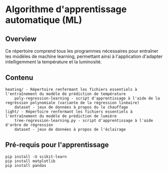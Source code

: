 # Algorithme d'apprentissage automatique (ML)

## Overview
Ce répertoire comprend tous les programmes nécessaires pour entraîner les modèles de machine learning, permettant ainsi à l'application d'adapter intelligemment la température et la luminosité.

## Contenu

```
heating/ - Répertoire renfermant les fichiers essentiels à l'entraînement du modèle de prédiction de température
    poly-regression-learning - script d'apprentissage à l'aide de la regréssion polynomiale (variante de la régression linéaire)
    dataset - jeux de données à propos du le chauffage
light/ - Répertoire renfermant les fichiers essentiels à l'entraînement du modèle de prédiction de lumière
    tree-regression-learning.py - script d'apprentissage à l'aide d'arbre de régression
    dataset - jeux de données à propos de l'éclairage
```

## Pré-requis pour l'apprentissage

```
pip install -U scikit-learn
pip install matplotlib
pip install pandas
```


